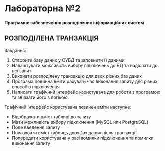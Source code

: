 # Лабораторна №2
#### Програмне забезпечення розподілених інформаційних систем
## РОЗПОДІЛЕНА ТРАНЗАКЦІЯ

Завдання:
1) Створити базу даних у СУБД та заповнити її даними
2) Налаштувати можливість вибору підключень до БД та надіслати до неї запит
3) Виконати розподілену транзакцію для двох різних баз даних
4) Програма повинна вміти рахувати час виконання запиту для різних способів підключення
5) Написати графічний інтерфейс користувача для роботи з програмою та зв'язати його з логікою.

Графічний інтерфейс користувача повинен вміти наступне:
 - Відображати вміст таблиці до запиту
 - Мати можливість вибору підключення (MySQL или PostgreSQL)
 - Поле введення запиту
 - Показувати вміст таблиць двох баз даних після транзакції
 - Попередити користувача у разі помилки підключення та помилки виконання запиту